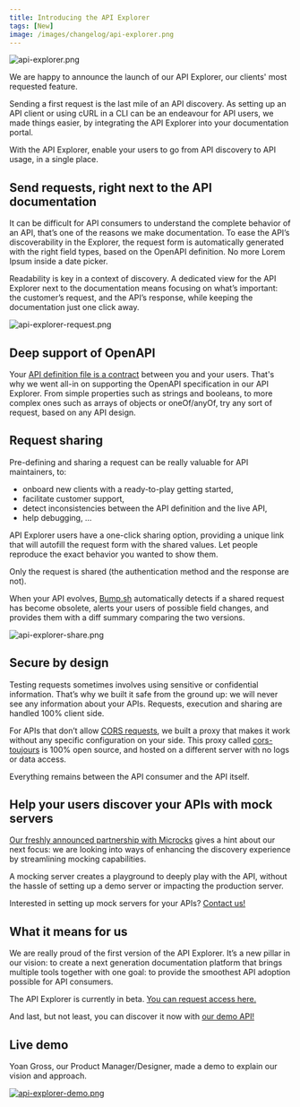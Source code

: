 ```yaml
---
title: Introducing the API Explorer
tags: [New]
image: /images/changelog/api-explorer.png
---
```

![api-explorer.png](/images/changelog/api-explorer.png)

We are happy to announce the launch of our API Explorer, our clients' most requested feature.

Sending a first request is the last mile of an API discovery. As setting up an API client or using cURL in a CLI can be an endeavour for API users, we made things easier, by integrating the API Explorer into your documentation portal. 

With the API Explorer, enable your users to go from API discovery to API usage, in a single place.

## Send requests, right next to the API documentation
It can be difficult for API consumers to understand the complete behavior of an API, that’s one of the reasons we make documentation. To ease the API’s discoverability in the Explorer, the request form is automatically generated with the right field types, based on the OpenAPI definition. No more Lorem Ipsum inside a date picker.

Readability is key in a context of discovery. A dedicated view for the API Explorer next to the documentation means focusing on what’s important: the customer’s request, and the API’s response, while keeping the documentation just one click away. 

![api-explorer-request.png](/images/changelog/api-explorer-request.png)

## Deep support of OpenAPI
Your [API definition file is a contract](https://bump.sh/blog/how-openapi-ensures-reliable-api-communication) between you and your users. That's why we went all-in on supporting the OpenAPI specification in our API Explorer. From simple properties such as strings and booleans, to more complex ones such as arrays of objects or oneOf/anyOf, try any sort of request, based on any API design.

## Request sharing
Pre-defining and sharing a request can be really valuable for API maintainers, to: 
- onboard new clients with a ready-to-play getting started,
- facilitate customer support,
- detect inconsistencies between the API definition and the live API,
- help debugging, …

API Explorer users have a one-click sharing option, providing a unique link that will autofill the request form with the shared values. Let people reproduce the exact behavior you wanted to show them.

Only the request is shared (the authentication method and the response are not).

When your API evolves, [Bump.sh](http://bump.sh) automatically detects if a shared request has become obsolete, alerts your users of possible field changes, and provides them with a diff summary comparing the two versions.

![api-explorer-share.png](/images/changelog/api-explorer-share.png)

## Secure by design
Testing requests sometimes involves using sensitive or confidential information. That’s why we built it safe from the ground up: we will never see any information about your APIs. Requests, execution and sharing are handled 100% client side.

For APIs that don’t allow [CORS requests](https://developer.mozilla.org/fr/docs/Web/HTTP/CORS/Errors), we built a proxy that makes it work without any specific configuration on your side. This proxy called [cors-toujours](https://github.com/bump-sh/cors-toujours) is 100% open source, and hosted on a different server with no logs or data access.

Everything remains between the API consumer and the API itself.

## Help your users discover your APIs with mock servers
[Our freshly announced partnership with Microcks](https://bump.sh/blog/microcks-bump-sh-testing-mocking-docs) gives a hint about our next focus: we are looking into ways of enhancing the discovery experience by streamlining mocking capabilities. 

A mocking server creates a playground to deeply play with the API, without the hassle of setting up a demo server or impacting the production server.

Interested in setting up mock servers for your APIs? [Contact us!](mailto:hello@bump.sh)

## What it means for us
We are really proud of the first version of the API Explorer. It’s a new pillar in our vision: to create a next generation documentation platform that brings multiple tools together with one goal: to provide the smoothest API adoption possible for API consumers.

The API Explorer is currently in beta. [You can request access here.](https://survey.typeform.com/to/RRACql9G)

And last, but not least, you can discover it now with [our demo API!](https://bump.sh/demo/doc/api-explorer/explorer/operation/operation-adduser) 

## Live demo
Yoan Gross, our Product Manager/Designer, made a demo to explain our vision and approach.

[![api-explorer-demo.png](/images/changelog/api-explorer-demo.png)](https://youtu.be/mNnNbumbz08)